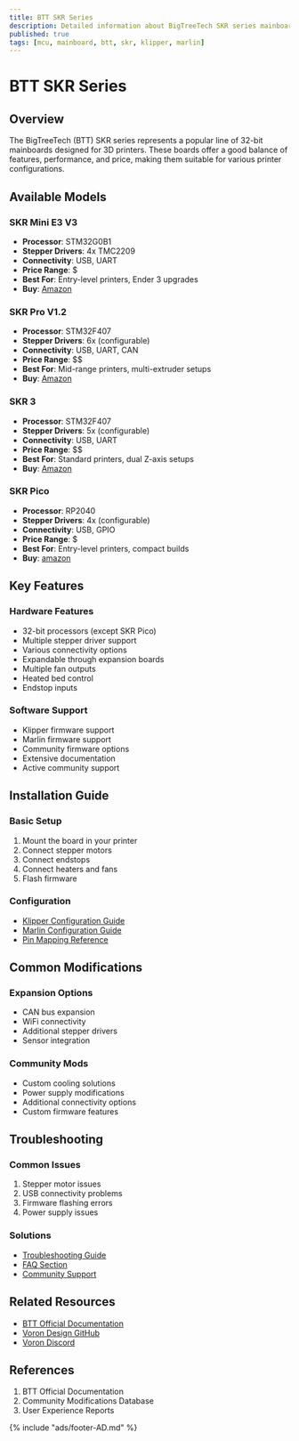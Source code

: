 ```yaml
---
title: BTT SKR Series
description: Detailed information about BigTreeTech SKR series mainboards
published: true
tags: [mcu, mainboard, btt, skr, klipper, marlin]
---
```


# BTT SKR Series

## Overview
The BigTreeTech (BTT) SKR series represents a popular line of 32-bit mainboards designed for 3D printers. These boards offer a good balance of features, performance, and price, making them suitable for various printer configurations.

## Available Models

### SKR Mini E3 V3
- **Processor**: STM32G0B1
- **Stepper Drivers**: 4x TMC2209
- **Connectivity**: USB, UART
- **Price Range**: $
- **Best For**: Entry-level printers, Ender 3 upgrades
- **Buy**: [Amazon ](https://amzn.to/47q6csL)

### SKR Pro V1.2
- **Processor**: STM32F407
- **Stepper Drivers**: 6x (configurable)
- **Connectivity**: USB, UART, CAN
- **Price Range**: $$
- **Best For**: Mid-range printers, multi-extruder setups
- **Buy**: [Amazon ](https://amzn.to/4nxDDQn)

### SKR 3
- **Processor**: STM32F407
- **Stepper Drivers**: 5x (configurable)
- **Connectivity**: USB, UART
- **Price Range**: $$
- **Best For**: Standard printers, dual Z-axis setups
- **Buy**: [Amazon ](https://amzn.to/3JaLCEW)

### SKR Pico
- **Processor**: RP2040
- **Stepper Drivers**: 4x (configurable)
- **Connectivity**: USB, GPIO
- **Price Range**: $
- **Best For**: Entry-level printers, compact builds
- **Buy**: [amazon ](https://amzn.to/4311sbM)

## Key Features

### Hardware Features
- 32-bit processors (except SKR Pico)
- Multiple stepper driver support
- Various connectivity options
- Expandable through expansion boards
- Multiple fan outputs
- Heated bed control
- Endstop inputs

### Software Support
- Klipper firmware support
- Marlin firmware support
- Community firmware options
- Extensive documentation
- Active community support

## Installation Guide

### Basic Setup
1. Mount the board in your printer
2. Connect stepper motors
3. Connect endstops
4. Connect heaters and fans
5. Flash firmware

### Configuration
- [Klipper Configuration Guide](./guides/klipper-config.md)
- [Marlin Configuration Guide](./guides/marlin-config.md)
- [Pin Mapping Reference](./guides/pin-mapping.md)

## Common Modifications

### Expansion Options
- CAN bus expansion
- WiFi connectivity
- Additional stepper drivers
- Sensor integration

### Community Mods
- Custom cooling solutions
- Power supply modifications
- Additional connectivity options
- Custom firmware features

## Troubleshooting

### Common Issues
1. Stepper motor issues
2. USB connectivity problems
3. Firmware flashing errors
4. Power supply issues

### Solutions
- [Troubleshooting Guide](./guides/troubleshooting.md)
- [FAQ Section](./guides/faq.md)
- [Community Support](./guides/community-support.md)

## Related Resources
- [BTT Official Documentation](https://github.com/bigtreetech)
- [Voron Design GitHub](https://github.com/VoronDesign)
- [Voron Discord](https://discord.gg/voron)

## References
1. BTT Official Documentation
2. Community Modifications Database
3. User Experience Reports

{% include "ads/footer-AD.md" %} 